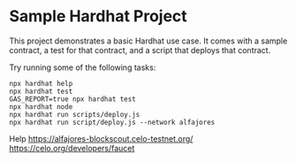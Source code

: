 # Sample Hardhat Project

This project demonstrates a basic Hardhat use case. It comes with a sample contract, a test for that contract, and a script that deploys that contract.

Try running some of the following tasks:

```shell
npx hardhat help
npx hardhat test
GAS_REPORT=true npx hardhat test
npx hardhat node
npx hardhat run scripts/deploy.js
npx hardhat run script/deploy.js --network alfajores
```
Help
https://alfajores-blockscout.celo-testnet.org/
https://celo.org/developers/faucet
